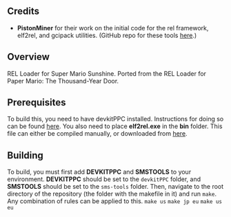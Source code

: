 ## Credits
* **PistonMiner** for their work on the initial code for the rel framework, elf2rel, and gcipack utilities. (GitHub repo for these tools [here](https://github.com/PistonMiner/ttyd-tools).)

## Overview
REL Loader for Super Mario Sunshine. Ported from the REL Loader for Paper Mario: The Thousand-Year Door.

## Prerequisites
To build this, you need to have devkitPPC installed. Instructions for doing so can be found [here](https://devkitpro.org/wiki/Getting_Started). You also need to place **elf2rel.exe** in the **bin** folder. This file can either be compiled manually, or downloaded from [here](https://github.com/PistonMiner/ttyd-tools/releases/download/v2.5/elf2rel.exe).

## Building
To build, you must first add **DEVKITPPC** and **SMSTOOLS** to your environment. **DEVKITPPC** should be set to the `devkitPPC` folder, and **SMSTOOLS** should be set to the `sms-tools` folder. Then, navigate to the root directory of the repository (the folder with the makefile in it) and run `make`. Any combination of rules can be applied to this.
`make us`
`make jp eu`
`make us eu`

